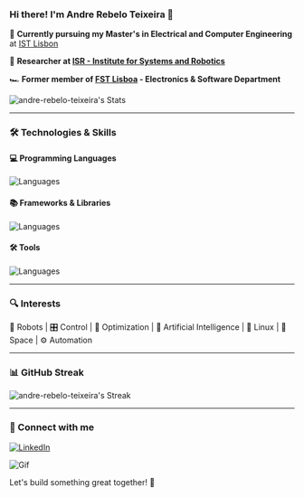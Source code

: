 ### Hi there! I'm Andre Rebelo Teixeira 👋

🚀 **Currently pursuing my Master's in Electrical and Computer Engineering** at [IST Lisbon](https://tecnico.ulisboa.pt/)

🔬 **Researcher at [ISR - Institute for Systems and Robotics](https://isr.tecnico.ulisboa.pt/)**

🏎️ **Former member of [FST Lisboa](https://www.fstlisboa.com/) - Electronics & Software Department**

![andre-rebelo-teixeira's Stats](https://github-readme-stats.vercel.app/api?username=andre-rebelo-teixeira&theme=radical&show_icons=true&hide_border=true&count_private=true)

---

### 🛠️ Technologies & Skills

#### 💻 Programming Languages

![Languages](https://skillicons.dev/icons?i=cpp,c,python,matlab,rust,java&perline=3)

#### 📚 Frameworks & Libraries

![Languages](https://skillicons.dev/icons?i=ros,qt)

#### 🛠️ Tools

![Languages](https://skillicons.dev/icons?i=git,github,markdown,linux,docker,cmake&perline=3)

---

### 🔍 Interests

🤖 Robots  |  🎛️ Control  |  🔢 Optimization  |  🧠 Artificial Intelligence  |  🐧 Linux  |  🚀 Space  |  ⚙️ Automation

---

<!--
![andre-rebelo-teixeira's Top Languages](https://github-readme-stats.vercel.app/api/top-langs/?username=andre-rebelo-teixeira&theme=radical&show_icons=true&hide_border=true&layout=compact)
-->
### 📊 GitHub Streak
![andre-rebelo-teixeira's Streak](https://github-readme-streak-stats.herokuapp.com/?user=andre-rebelo-teixeira&theme=radical&hide_border=true&border_radius=5&short_numbers=true&date_format=M%20j%5B%2C%20Y%5D&mode=weekly&exclude_days=Sat&card_width=500)

---

### 💼 Connect with me

[![LinkedIn](https://img.shields.io/badge/LinkedIn-0A66C2?style=for-the-badge&logo=linkedin&logoColor=white)](https://www.linkedin.com/in/andr%C3%A9-teixeira-935375202/)

![Gif](https://media.giphy.com/media/l4FGI8GoTL7N4DsyI/giphy.gif)

Let's build something great together! 🚀

